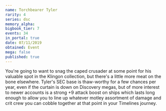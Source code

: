 ```yaml
---
name: Torchbearer Tyler
rarity: 4
series: dsc
memory_alpha:
bigbook_tier: 7
events: 34
in_portal: true
date: 07/11/2019
obtained: Event
mega: false
published: true
---
```


You're going to want to snag the caped crusader at some point for his valuable spot in the Klingon collection, but there's a little more meat on the bone elsewhere. Tyler's SEC base is thaw-worthy for a few chances per year, even if the curtain is down on Discovery megas, but of more interest to newer accounts is a strong +9 attack boost on ships which lasts long enough to allow you to line up whatever motley assortment of damage and crit crew you can cobble together at that point in your Timelines journey.
